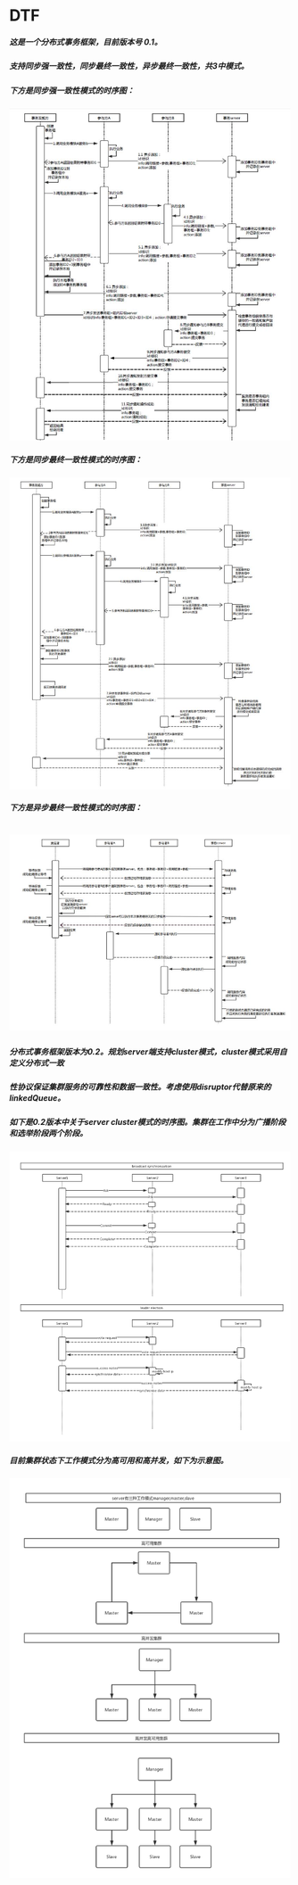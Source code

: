 DTF
======================================================================================
##### 这是一个分布式事务框架，目前版本号 0.1。 
##### 支持同步强一致性，同步最终一致性，异步最终一致性，共3中模式。 
##### 下方是同步强一致性模式的时序图：

![Image discription](https://github.com/wgy8283335/dtf/blob/master/image/sync_strong.JPG)

##### 下方是同步最终一致性模式的时序图：
![Image discription](https://github.com/wgy8283335/dtf/blob/master/image/sync_final1.JPG)

##### 下方是异步最终一致性模式的时序图：
![Image discription](https://github.com/wgy8283335/dtf/blob/master/image/async_final.JPG)
======================================================================================
##### 分布式事务框架版本为0.2。规划server端支持cluster模式，cluster模式采用自定义分布式一致
##### 性协议保证集群服务的可靠性和数据一致性。考虑使用disruptor代替原来的linkedQueue。
##### 如下是0.2版本中关于server cluster模式的时序图。集群在工作中分为广播阶段和选举阶段两个阶段。
![Image discription](https://github.com/wgy8283335/dtf/blob/master/image/server_cluster_in_working.JPG)
##### 目前集群状态下工作模式分为高可用和高并发，如下为示意图。
![Image discription](https://github.com/wgy8283335/dtf/blob/master/image/working_state.JPG)